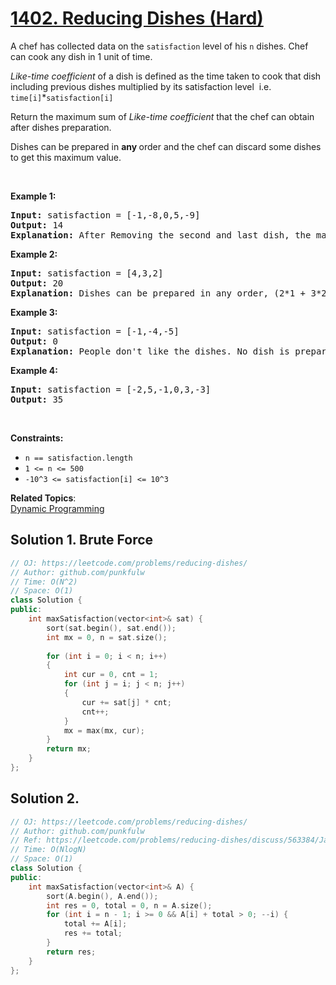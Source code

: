 # [1402. Reducing Dishes (Hard)](https://leetcode.com/problems/reducing-dishes/)

<p>A chef&nbsp;has collected data on the <code>satisfaction</code> level of his&nbsp;<code>n</code> dishes.&nbsp;Chef can cook any dish in 1 unit of time.</p>

<p><em>Like-time coefficient</em>&nbsp;of a dish is defined as&nbsp;the time taken to cook that dish including previous dishes multiplied by its satisfaction level &nbsp;i.e.&nbsp; <code>time[i]</code>*<code>satisfaction[i]</code></p>

<p>Return&nbsp;the maximum sum of&nbsp;<em>Like-time coefficient </em>that the chef can obtain after dishes preparation.</p>

<p>Dishes can be prepared in <strong>any </strong>order and the chef can discard some dishes to get this maximum value.</p>

<p>&nbsp;</p>
<p><strong>Example 1:</strong></p>

<pre><strong>Input:</strong> satisfaction = [-1,-8,0,5,-9]
<strong>Output:</strong> 14
<strong>Explanation: </strong>After Removing the second and last dish, the maximum total <em>Like-time coefficient</em> will be equal to (-1*1 + 0*2 + 5*3 = 14). Each dish is prepared in one unit of time.</pre>

<p><strong>Example 2:</strong></p>

<pre><strong>Input:</strong> satisfaction = [4,3,2]
<strong>Output:</strong> 20
<strong>Explanation:</strong> Dishes can be prepared in any order, (2*1 + 3*2 + 4*3 = 20)
</pre>

<p><strong>Example 3:</strong></p>

<pre><strong>Input:</strong> satisfaction = [-1,-4,-5]
<strong>Output:</strong> 0
<strong>Explanation:</strong> People don't like the dishes. No dish is prepared.
</pre>

<p><strong>Example 4:</strong></p>

<pre><strong>Input:</strong> satisfaction = [-2,5,-1,0,3,-3]
<strong>Output:</strong> 35
</pre>

<p>&nbsp;</p>
<p><strong>Constraints:</strong></p>

<ul>
	<li><code>n == satisfaction.length</code></li>
	<li><code>1 &lt;= n &lt;= 500</code></li>
	<li><code>-10^3 &lt;=&nbsp;satisfaction[i] &lt;= 10^3</code></li>
</ul>

**Related Topics**:  
[Dynamic Programming](https://leetcode.com/tag/dynamic-programming/)

## Solution 1. Brute Force

```cpp
// OJ: https://leetcode.com/problems/reducing-dishes/
// Author: github.com/punkfulw
// Time: O(N^2)
// Space: O(1)
class Solution {
public:
    int maxSatisfaction(vector<int>& sat) {
        sort(sat.begin(), sat.end());
        int mx = 0, n = sat.size();
        
        for (int i = 0; i < n; i++)
        {
            int cur = 0, cnt = 1;
            for (int j = i; j < n; j++)
            {
                cur += sat[j] * cnt;
                cnt++;
            }
            mx = max(mx, cur);
        }
        return mx;
    }
};
```

## Solution 2. 

```cpp
// OJ: https://leetcode.com/problems/reducing-dishes/
// Author: github.com/punkfulw
// Ref: https://leetcode.com/problems/reducing-dishes/discuss/563384/JavaC%2B%2BPython-Easy-and-Concise
// Time: O(NlogN)
// Space: O(1)
class Solution {
public:
    int maxSatisfaction(vector<int>& A) {
        sort(A.begin(), A.end());
        int res = 0, total = 0, n = A.size();
        for (int i = n - 1; i >= 0 && A[i] + total > 0; --i) {
            total += A[i];
            res += total;
        }
        return res;
    }
};
```
